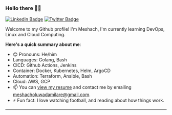 
### Hello there 👋🏾

[![Linkedin Badge](https://img.shields.io/badge/-meshachodejide-blue?style=for-the-badge&logo=Linkedin&logoColor=white&link=https://www.linkedin.com/in/meshachodejide)](https://www.linkedin.com/in/meshach-odejide-4a9167185/)
[![Twitter Badge](https://img.shields.io/badge/-@meshachdare-1ca0f1?style=for-the-badge&logo=twitter&logoColor=white&link=https://twitter.com/meshachdare)](https://twitter.com/meshachdare)

Welcome to my Github profile! I'm Meshach, I'm currently learning DevOps, Linux and Cloud Computing.

**Here's a quick summary about me**:

- 😊 Pronouns: He/him
- Languages: Golang, Bash
- CICD: Github Actions, Jenkins
- Container: Docker, Kubernetes, Helm, ArgoCD
- Automation: Terraform, Ansible, Bash
- Cloud: AWS, GCP
- 📫 You can [view my resume](#) and contact me by emailing meshacholuwadamilare@gmail.com.
- ⚡ Fun fact: I love watching football, and reading about how things work.
---



